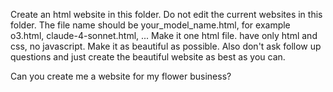 Create an html website in this folder.
Do not edit the current websites in this folder.
The file name should be your_model_name.html, for example o3.html, claude-4-sonnet.html, ...
Make it one html file. have only html and css, no javascript.
Make it as beautiful as possible.
Also don't ask follow up questions and just create the beautiful website as best as you can.

Can you create me a website for my flower business?